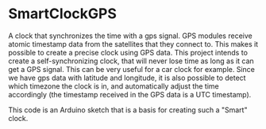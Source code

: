 # SmartClockGPS
A clock that synchronizes the time with a gps signal.
GPS modules receive atomic timestamp data from the satellites that they connect to.
This makes it possible to create a precise clock using GPS data.
This project intends to create a self-synchronizing clock, that will never lose time as long as it can get a GPS signal.
This can be very useful for a car clock for example.
Since we have gps data with latitude and longitude, it is also possible to detect which timezone the clock is in,
and automatically adjust the time accordingly (the timestamp received in the GPS data is a UTC timestamp).

This code is an Arduino sketch that is a basis for creating such a "Smart" clock.
